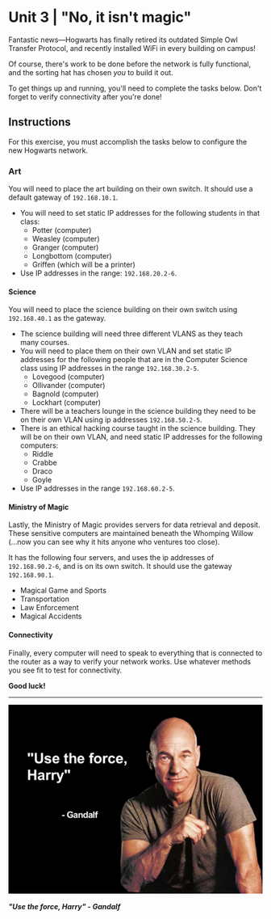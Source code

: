 # Unit 3 | "No, it isn't magic"

Fantastic news—Hogwarts has finally retired its outdated Simple Owl Transfer Protocol, and recently installed WiFi in every building on campus!

Of course, there's work to be done before the network is fully functional, and the sorting hat has chosen *you* to build it out.

To get things up and running, you'll need to complete the tasks below. Don't forget to verify connectivity after you're done!

## Instructions

For this exercise, you must accomplish the tasks below to configure the new Hogwarts network.

### Art

You will need to place the art building on their own switch. It should use a default gateway of `192.168.10.1`.

- You will need to set static IP addresses for the following students in that class:
  - Potter (computer)
  - Weasley (computer)
  - Granger (computer)
  - Longbottom (computer)
  - Griffen (which will be a printer)
- Use IP addresses in the range: `192.168.20.2-6`.

#### Science

 You will need to place the science building on their own switch using `192.168.40.1` as the gateway.

- The science building will need three different VLANS as they teach many courses.
- You will need to place them on their own VLAN and set static IP addresses for the following people that are in the Computer Science class using IP addresses in the range `192.168.30.2-5`.
  - Lovegood (computer)
  - Ollivander (computer)
  - Bagnold (computer)
  - Lockhart (computer)
- There will be a teachers lounge in the science building they need to be on their own VLAN using ip addresses `192.168.50.2-5`.
- There is an ethical hacking course taught in the science building. They will be on their own VLAN, and need static IP addresses for the following computers:
  - Riddle
  - Crabbe
  - Draco
  - Goyle
- Use IP addresses in the range `192.168.60.2-5`.

#### Ministry of Magic

Lastly, the Ministry of Magic provides servers for data retrieval and deposit. These sensitive computers are maintained beneath the Whomping Willow (...now you can see why it hits anyone who ventures too close).

It has the following four servers, and uses the ip addresses of `192.168.90.2-6`, and is on its own switch. It should use the gateway `192.168.90.1`.

- Magical Game and Sports
- Transportation
- Law Enforcement
- Magical Accidents

#### Connectivity

Finally, every computer will need to speak to everything that is connected to the router as a way to verify your network works. Use whatever methods you see fit to test for connectivity.

**Good luck!**

---

![](Images/1.png)

***"Use the force, Harry" - Gandalf***
